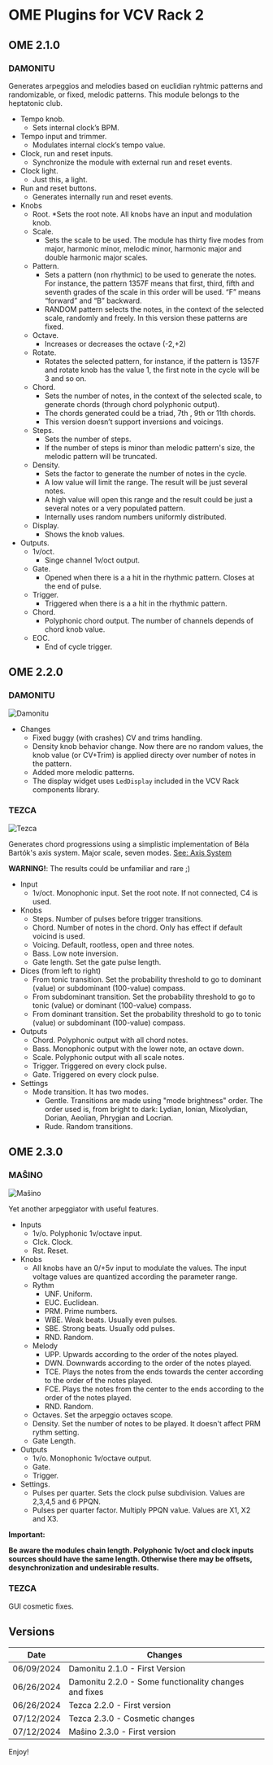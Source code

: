 # OME Plugins for VCV Rack 2

## OME 2.1.0
### DAMONITU

Generates arpeggios and melodies based on euclidian ryhtmic patterns and randomizable, or fixed, melodic patterns. This module belongs to the heptatonic club.

* Tempo knob. 
  * Sets internal clock’s BPM.
* Tempo input and trimmer. 
    * Modulates internal clock’s tempo value.
* Clock, run and reset inputs.
  * Synchronize the module with external run and reset events.
* Clock light.
  * Just this, a light.
* Run and reset buttons.
  * Generates internally run and reset events.
* Knobs
  * Root.
    *Sets the root note. All knobs have an input and modulation knob.
  * Scale.
    * Sets the scale to be used. The module has thirty five modes from major, harmonic minor, melodic minor, harmonic major and double harmonic major scales.
  * Pattern.
    * Sets a pattern (non rhythmic) to be used to generate the notes. For instance, the pattern 1357F means that first, third, fifth and seventh grades of the scale in this order will be used. “F” means “forward” and “B” backward. 
    * RANDOM pattern selects the notes, in the context of the selected scale, randomly and freely. In this version these patterns are fixed. 
  * Octave. 
    * Increases or decreases the octave (-2,+2)
  * Rotate.
    * Rotates the selected pattern, for instance, if the pattern is 1357F and rotate knob has the value 1, the first note in the cycle will be 3 and so on. 
  * Chord.
    * Sets the number of notes, in the context of the selected scale, to generate chords (through chord polyphonic output). 
    * The chords generated could be a triad, 7th , 9th or 11th chords.
    * This version doesn’t support inversions and voicings.
  * Steps.
    * Sets the number of steps. 
    * If the number of steps is minor than melodic pattern's size, the melodic pattern will be truncated.
  * Density.
    * Sets the factor to generate the number of notes in the cycle. 
    * A low value will limit the range. The result will be just several notes.
    * A high value will open this range and the result could be just a several notes or a very populated pattern.
    * Internally uses random numbers uniformly distributed.
  * Display.
    * Shows the knob values.
* Outputs.
  * 1v/oct. 
    * Singe channel 1v/oct output.
  * Gate. 
    * Opened when there is a a hit in the rhythmic pattern. Closes at the end of pulse.
  * Trigger. 
    * Triggered when there is a a hit in the rhythmic pattern.
  * Chord.
    * Polyphonic chord output. The number of channels depends of chord knob value.
  * EOC.
    * End of cycle trigger.
## OME 2.2.0
### DAMONITU
![Damonitu](Damonitu220.png?raw=true "Damonitu")
* Changes
  * Fixed buggy (with crashes) CV and trims handling.
  * Density knob behavior change. Now there are no random values, the knob value (or CV+Trim) is applied directy over number of notes in the pattern.
  * Added more melodic patterns.
  * The display widget uses <code>LedDisplay</code> included in the VCV Rack components library.
### TEZCA
![Tezca](Tezca220.png?raw=true "Tezca")

Generates chord progressions using a simplistic implementation of Béla Bartók's axis system. Major scale, seven modes. [See: Axis System](https://ib-aural.com/bartoks-axis-theory/)

**WARNING!**: The results could be unfamiliar and rare ;)

* Input
  * 1v/oct. Monophonic input. Set the root note. If not connected, C4 is used.
* Knobs
  * Steps. Number of pulses before trigger transitions.
  * Chord. Number of notes in the chord. Only has effect if default voicind is used.
  * Voicing. Default, rootless, open and three notes.
  * Bass. Low note inversion.
  * Gate length. Set the gate pulse length.
* Dices (from left to right)
  * From tonic transition. Set the probability threshold to go to dominant (value) or subdominant (100-value) compass.
  * From subdominant transition. Set the probability threshold to go to tonic (value) or dominant (100-value) compass.
  * From dominant transition. Set the probability threshold to go to tonic (value) or subdominant (100-value) compass.
* Outputs
  * Chord. Polyphonic output with all chord notes.
  * Bass. Monophonic output with the lower note, an octave down.
  * Scale. Polyphonic output with all scale notes.
  * Trigger. Triggered on every clock pulse.
  * Gate. Triggered on every clock pulse.
* Settings
  * Mode transition. It has two modes.
    * Gentle. Transitions are made using "mode brightness" order. The order used is, from bright to dark: Lydian, Ionian, Mixolydian, Dorian, Aeolian, Phrygian and Locrian.
    * Rude. Random transitions. 

## OME 2.3.0
### MAŜINO
![Maŝino](Masino230.png?raw=true "Tezca")

Yet another arpeggiator with useful features.
* Inputs
  * 1v/o. Polyphonic 1v/octave input.
  * Clck. Clock.
  * Rst. Reset.
* Knobs
  * All knobs have an 0/+5v input to modulate the values. The input voltage values are quantized according the parameter range. 
  * Rythm
    *  UNF. Uniform.
    *  EUC. Euclidean.
    *  PRM. Prime numbers.
    *  WBE. Weak beats. Usually even pulses.
    *  SBE. Strong beats. Usually odd pulses.
    *  RND. Random.
  * Melody
    * UPP. Upwards according to the order of the notes played.
    * DWN. Downwards according to the order of the notes played.
    * TCE. Plays the notes from the ends towards the center according to the order of the notes played.
    * FCE. Plays the notes from the center to the ends according to the order of the notes played.
    * RND. Random.
  * Octaves. Set the arpeggio octaves scope.
  * Density. Set the number of notes to be played. It doesn't affect PRM rythm setting. 
  * Gate Length. 
* Outputs
  * 1v/o. Monophonic 1v/octave output.
  * Gate.
  * Trigger.
* Settings.
  * Pulses per quarter. Sets the clock pulse subdivision. Values are 2,3,4,5 and 6 PPQN.
  * Pulses per quarter factor. Multiply PPQN value. Values are X1, X2 and X3.
 
**Important:**

**Be aware the modules chain length. Polyphonic 1v/oct and clock inputs sources should have the same length. Otherwise there may be offsets, desynchronization and undesirable results.**

### TEZCA
GUI cosmetic fixes. 
## Versions

| Date  | Changes |
| ------------- | ------------- |
| 06/09/2024  | Damonitu 2.1.0 - First Version  |
| 06/26/2024  | Damonitu 2.2.0 - Some functionality changes and fixes  |
| 06/26/2024  | Tezca 2.2.0 - First version  |
| 07/12/2024  | Tezca 2.3.0 - Cosmetic changes  |
| 07/12/2024  | Maŝino 2.3.0 - First version  |


Enjoy!

 

